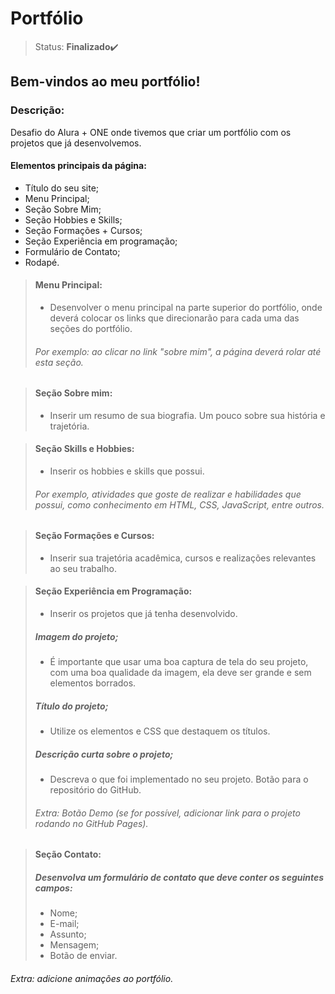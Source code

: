 # Portfólio

>Status: **Finalizado**✔️

## Bem-vindos ao meu portfólio!

### **Descrição:**

Desafio do Alura + ONE onde tivemos que criar um portfólio com os projetos que já desenvolvemos.

#### Elementos principais da página:

- Título do seu site;
- Menu Principal;
- Seção Sobre Mim;
- Seção Hobbies e Skills;
- Seção Formações + Cursos;
- Seção Experiência em programação;
- Formulário de Contato;
- Rodapé.

>#### Menu Principal:
> - Desenvolver o menu principal na parte superior do portfólio, onde deverá colocar os links que direcionarão para cada uma das seções do portfólio.
>###### *Por exemplo: ao clicar no link "sobre mim", a página deverá rolar até esta seção.*

>#### Seção Sobre mim:
> - Inserir um resumo de sua biografia. Um pouco sobre sua história e trajetória.

>#### Seção Skills e Hobbies:
> - Inserir os hobbies e skills que possui.
>###### *Por exemplo, atividades que goste de realizar e habilidades que possui, como conhecimento em HTML, CSS, JavaScript, entre outros.*

>#### Seção Formações e Cursos:
> - Inserir sua trajetória acadêmica, cursos e realizações relevantes ao seu trabalho.

>#### Seção Experiência em Programação:
> - Inserir os projetos que já tenha desenvolvido.
>##### Imagem do projeto;
> - É importante que usar uma boa captura de tela do seu projeto, com uma boa qualidade da imagem, ela deve ser grande e sem elementos borrados.
>##### Título do projeto;
> - Utilize os elementos e CSS que destaquem os títulos.
>##### Descrição curta sobre o projeto;
> - Descreva o que foi implementado no seu projeto.
Botão para o repositório do GitHub.
>###### *Extra: Botão Demo (se for possível, adicionar link para o projeto rodando no GitHub Pages).*

>#### Seção Contato:
> ##### Desenvolva um formulário de contato que deve conter os seguintes campos:
> - Nome;
> - E-mail;
> - Assunto;
> - Mensagem;
> - Botão de enviar.

###### *Extra: adicione animações ao portfólio.*
